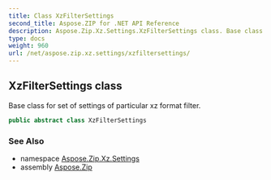 ```yaml
---
title: Class XzFilterSettings
second_title: Aspose.ZIP for .NET API Reference
description: Aspose.Zip.Xz.Settings.XzFilterSettings class. Base class for set of settings of particular xz format filter
type: docs
weight: 960
url: /net/aspose.zip.xz.settings/xzfiltersettings/
---
```

## XzFilterSettings class

Base class for set of settings of particular xz format filter.

```csharp
public abstract class XzFilterSettings
```

### See Also

* namespace [Aspose.Zip.Xz.Settings](../../aspose.zip.xz.settings/)
* assembly [Aspose.Zip](../../)


